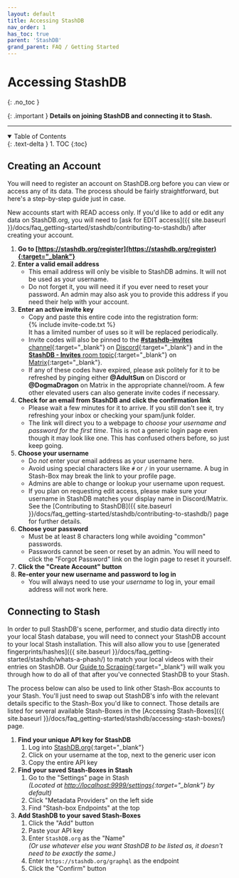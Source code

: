 ```yaml
---
layout: default
title: Accessing StashDB
nav_order: 1
has_toc: true
parent: 'StashDB'
grand_parent: FAQ / Getting Started
---
```


# Accessing StashDB
{: .no_toc }

{: .important }
**Details on joining StashDB and connecting it to Stash.**

---

<details open markdown="block">
  <summary>
    Table of Contents
  </summary>
  {: .text-delta }
1. TOC
{:toc}
</details>

## Creating an Account
You will need to register an account on StashDB.org before you can view or access any of its data. The process should be fairly straightforward, but here's a step-by-step guide just in case.

New accounts start with READ access only. If you'd like to add or edit any data on StashDB.org, you will need to [ask for EDIT access]({{ site.baseurl }}/docs/faq_getting-started/stashdb/contributing-to-stashdb/) after creating your account.

1. **Go to [https://stashdb.org/register](https://stashdb.org/register){:target="_blank"}**
1. **Enter a valid email address**
    - This email address will only be visible to StashDB admins. It will not be used as your username.
    - Do not forget it, you will need it if you ever need to reset your password. An admin may also ask you to provide this address if you need their help with your account.
1. **Enter an active invite key**
    - Copy and paste this entire code into the registration form: <br> {% include invite-code.txt %} <br> It has a limited number of uses so it will be replaced periodically.
    - Invite codes will also be pinned to the [**#stashdb-invites** channel](https://discord.com/channels/559159668438728723/935614155107471442){:target="_blank"} on [Discord](https://discord.com/invite/2TsNFKt){:target="_blank"} and in the [**StashDB - Invites** room topic](https://matrix.to/#/#stashdb-invites:unredacted.org){:target="_blank"} on [Matrix](https://matrix.to/#/#stashapp:unredacted.org){:target="_blank"}.
    - If any of these codes have expired, please ask politely for it to be refreshed by pinging either **@AdultSun** on Discord or **@DogmaDragon** on Matrix in the appropriate channel/room. A few other elevated users can also generate invite codes if necessary.
1. **Check for an email from StashDB and click the confirmation link**
    - Please wait a few minutes for it to arrive. If you still don't see it, try refreshing your inbox or checking your spam/junk folder.
    - The link will direct you to a webpage to *choose your username and password for the first time*. This is not a generic login page even though it may look like one. This has confused others before, so just keep going.
1. **Choose your username**
    - Do *not* enter your email address as your username here.
    - Avoid using special characters like `#` or `/` in your username. A bug in Stash-Box may break the link to your profile page.
    - Admins are able to change or lookup your username upon request.
    - If you plan on requesting edit access, please make sure your username in StashDB matches your display name in Discord/Matrix. See the [Contributing to StashDB]({{ site.baseurl }}/docs/faq_getting-started/stashdb/contributing-to-stashdb/) page for further details.
1. **Choose your password**
    - Must be at least 8 characters long while avoiding "common" passwords.
    - Passwords cannot be seen or reset by an admin. You will need to click the "Forgot Password" link on the login page to reset it yourself.
1. **Click the "Create Account" button**
1. **Re-enter your new username and password to log in**
    - You will always need to use your *username* to log in, your email address will not work here.

## Connecting to Stash
In order to pull StashDB's scene, performer, and studio data directly into your local Stash database, you will need to connect your StashDB account to your local Stash installation. This will also allow you to use [generated fingerprints/hashes]({{ site.baseurl }}/docs/faq_getting-started/stashdb/whats-a-phash/) to match your local videos with their entries on StashDB. Our [Guide to Scraping](https://docs.stashapp.cc/beginner-guides/guide-to-scraping/){:target="_blank"} will walk you through how to do all of that after you've connected StashDB to your Stash.

The process below can also be used to link other Stash-Box accounts to your Stash. You'll just need to swap out StashDB's info with the relevant details specific to the Stash-Box you'd like to connect. Those details are listed for several available Stash-Boxes in the [Accessing Stash-Boxes]({{ site.baseurl }}/docs/faq_getting-started/stashdb/accessing-stash-boxes/) page.

1. **Find your unique API key for StashDB**
    1. Log into [StashDB.org](https://stashdb.org/){:target="_blank"}
    1. Click on your username at the top, next to the generic user icon
    1. Copy the entire API key
1. **Find your saved Stash-Boxes in Stash**
    1. Go to the "Settings" page in Stash <br> *(Located at [http://localhost:9999/settings](http://localhost:9999/settings){:target="_blank"} by default)*
    1. Click "Metadata Providers" on the left side
    1. Find "Stash-box Endpoints" at the top
1. **Add StashDB to your saved Stash-Boxes**
    1. Click the "Add" button
    1. Paste your API key
    1. Enter `StashDB.org` as the "Name" <br> *(Or use whatever else you want StashDB to be listed as, it doesn't need to be exactly the same.)*
    1. Enter `https://stashdb.org/graphql` as the endpoint
    1. Click the "Confirm" button
